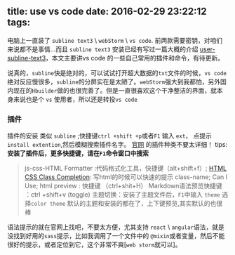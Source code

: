 title: use vs code
date: 2016-02-29 23:22:12
tags:
---

电脑上一直装了 `subline text3` \ `webStorm` \ `vs code`.
前两款需要密钥，对咱们来说都不是事情...而且 `subline text3` 安装已经有写过一篇大概的介绍 [user-subline-text3][1]，本文主要讲vs code 的一些自己常用的插件和命令，有待更新。
<!-- more -->
说真的，`subline`快是绝对的，可以试试打开超大数据的`txt`文件的时候，`vs code`绝对反应慢很多，`subline`的分屏实在是太陋了。`webStorm`强大到我都怕，另外国内现在的`Hbuilder`做的也很完善了。但是一直很喜欢这个干净整洁的界面，就本身来说也是个 `vs` 使用者，所以还是转投`vs code`
### 插件
插件的安装 类似 `subline` ;快捷键`ctrl +shift +p`或者`F1` 输入 `ext`， 点提示`install extention`,然后模糊搜索插件名字。
[官网][2] 的插件种类不要太详细！
tips:**安装了插件后，更多快捷键，请在`F1`命令窗口中搜索**
> js-css-HTML Formatter :代码格式化工具，快捷键（alt+shift+f）; 
> [HTML CSS Class Completion][3]: 写html的时候可以快速的提示 class-name;
> Can I Use;
> html preview : 快捷键 （ctrl+shit+H）
> Markdown语法预览快捷键 ：ctrl +shift+v (toggle)
> 主题切换：安装了主题文件后，`F1`中输入 `theme` 选择`color theme` 默认的主题和安装的都在了，上下键预览,其实默认的也很棒



语法提示的就在官网上找吧，不要太方便，尤其支持 `react` \ `angular`语法，就是没找到好用的`sass`提示，比如我调用了一个文件中的 `@mixin`或者变量，然后不能很好的提示，或者定位到它，这个非常不爽[`web storm`就可以]。

  [1]: /2015/08/09/use-subline-text3/
  [2]: https://marketplace.visualstudio.com/#VSCode
  [3]: https://marketplace.visualstudio.com/items?itemName=Zignd.html-css-class-completion
